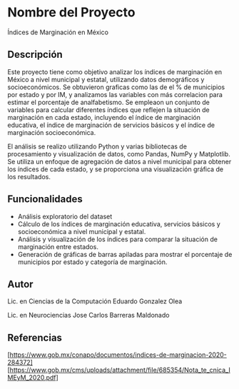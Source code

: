 # Nombre del Proyecto

Índices de Marginación en México

## Descripción

Este proyecto tiene como objetivo analizar los índices de marginación en México a nivel municipal y estatal, utilizando datos demográficos y socioeconómicos. Se obtuvieron graficas como las de el % de municipios  por estado y por IM, y analizamos las variables con más correlacion para estimar el porcentaje de analfabetismo. Se empleaon un conjunto de variables para calcular diferentes índices que reflejen la situación de marginación en cada estado, incluyendo el índice de marginación educativa, el índice de marginación de servicios básicos y el índice de marginación socioeconómica. 

El análisis se realizo utilizando Python y varias bibliotecas de procesamiento y visualización de datos, como Pandas, NumPy y Matplotlib. Se utiliza un enfoque de agregación de datos a nivel municipal para obtener los índices de cada estado, y se proporciona una visualización gráfica de los resultados.

## Funcionalidades
- Análisis exploratorio del dataset
- Cálculo de los índices de marginación educativa, servicios básicos y socioeconómica a nivel municipal y estatal.
- Análisis y visualización de los índices para comparar la situación de marginación entre estados.
- Generación de gráficas de barras apiladas para mostrar el porcentaje de municipios por estado y categoría de marginación.

## Autor

Lic. en Ciencias de la Computación Eduardo Gonzalez Olea

Lic. en Neurociencias Jose Carlos Barreras Maldonado

## Referencias

[https://www.gob.mx/conapo/documentos/indices-de-marginacion-2020-284372]
[https://www.gob.mx/cms/uploads/attachment/file/685354/Nota_te_cnica_IMEyM_2020.pdf]
